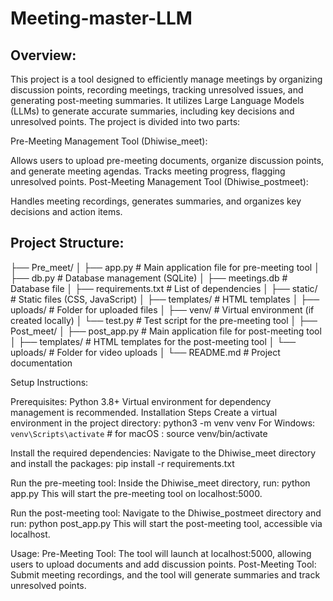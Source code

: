 # Meeting-master-LLM

## Overview:
This project is a tool designed to efficiently manage meetings by organizing discussion points, recording meetings, tracking unresolved issues, and generating post-meeting summaries. It utilizes Large Language Models (LLMs) to generate accurate summaries, including key decisions and unresolved points. The project is divided into two parts:

Pre-Meeting Management Tool (Dhiwise_meet):

Allows users to upload pre-meeting documents, organize discussion points, and generate meeting agendas.
Tracks meeting progress, flagging unresolved points.
Post-Meeting Management Tool (Dhiwise_postmeet):

Handles meeting recordings, generates summaries, and organizes key decisions and action items.

## Project Structure:


├── Pre_meet/
│   ├── app.py                # Main application file for pre-meeting tool
│   ├── db.py                 # Database management (SQLite)
│   ├── meetings.db           # Database file
│   ├── requirements.txt      # List of dependencies
│   ├── static/               # Static files (CSS, JavaScript)
│   ├── templates/            # HTML templates
│   ├── uploads/              # Folder for uploaded files
│   ├── venv/                 # Virtual environment (if created locally)
│   └── test.py               # Test script for the pre-meeting tool
│
├── Post_meet/
│   ├── post_app.py           # Main application file for post-meeting tool
│   ├── templates/            # HTML templates for the post-meeting tool
│   └── uploads/              # Folder for video uploads
│
└── README.md                 # Project documentation

Setup Instructions:

Prerequisites:
Python 3.8+
Virtual environment for dependency management is recommended.
Installation Steps
Create a virtual environment in the project directory:
python3 -m venv venv
For Windows: `venv\Scripts\activate` # for macOS : source venv/bin/activate

Install the required dependencies: Navigate to the Dhiwise_meet directory and install the packages:
pip install -r requirements.txt

Run the pre-meeting tool: Inside the Dhiwise_meet directory, run:
python app.py
This will start the pre-meeting tool on localhost:5000.

Run the post-meeting tool: Navigate to the Dhiwise_postmeet directory and run:
python post_app.py
This will start the post-meeting tool, accessible via localhost.

Usage:
Pre-Meeting Tool: The tool will launch at localhost:5000, allowing users to upload documents and add discussion points.
Post-Meeting Tool: Submit meeting recordings, and the tool will generate summaries and track unresolved points.
